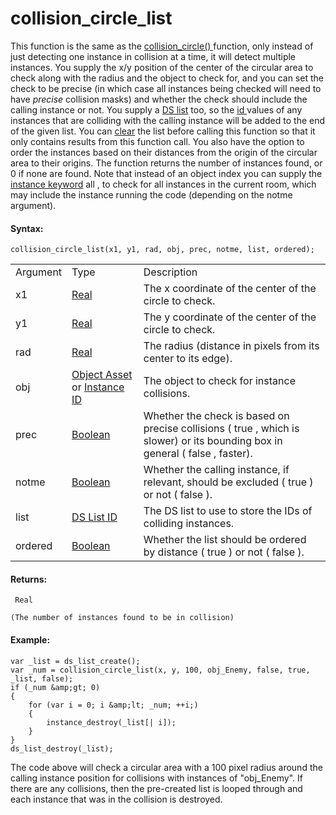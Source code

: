 # collision_circle_list

This function is the same as the [ collision_circle()
](collision_circle) function, only instead of just detecting one
instance in collision at a time, it will detect multiple instances. You
supply the x/y position of the center of the circular area to check
along with the radius and the object to check for, and you can set the
check to be precise (in which case all instances being checked will need
to have *precise* collision masks) and whether the check should include
the calling instance or not. You supply a [DS
list](../../Data_Structures/DS_Lists/DS_Lists) too, so the [ id
](../../Asset_Management/Instances/Instance_Variables/id) values of
any instances that are colliding with the calling instance will be added
to the end of the given list. You can
[clear](../../Data_Structures/DS_Lists/ds_list_clear) the list
before calling this function so that it only contains results from this
function call. You also have the option to order the instances based on
their distances from the origin of the circular area to their origins.
The function returns the number of instances found, or 0 if none are
found. Note that instead of an object index you can supply the [instance
keyword](../../../GML_Overview/Instance_Keywords) all , to check for
all instances in the current room, which may include the instance
running the code (depending on the notme argument).

#### Syntax:

``` gml
collision_circle_list(x1, y1, rad, obj, prec, notme, list, ordered);
```

|          |                                                                                                                                                                                         |                                                                                                                                  |
|----------|-----------------------------------------------------------------------------------------------------------------------------------------------------------------------------------------|----------------------------------------------------------------------------------------------------------------------------------|
| Argument | Type                                                                                                                                                                                    | Description                                                                                                                      |
| x1       |  [Real](../../../../../GameMaker_Language/GML_Overview/Data_Types)                                                                                                                  | The x coordinate of the center of the circle to check.                                                                           |
| y1       |  [Real](../../../../../GameMaker_Language/GML_Overview/Data_Types)                                                                                                                  | The y coordinate of the center of the circle to check.                                                                           |
| rad      |  [Real](../../../../../GameMaker_Language/GML_Overview/Data_Types)                                                                                                                  | The radius (distance in pixels from its center to its edge).                                                                     |
| obj      |  [Object Asset](../../../../../The_Asset_Editors/Objects) or [Instance ID](../../../../../GameMaker_Language/GML_Reference/Asset_Management/Instances/Instance_Variables/id)    | The object to check for instance collisions.                                                                                     |
| prec     |  [Boolean](../../../../../GameMaker_Language/GML_Overview/Data_Types)                                                                                                               | Whether the check is based on precise collisions ( true , which is slower) or its bounding box in general ( false , faster).     |
| notme    |  [Boolean](../../../../../GameMaker_Language/GML_Overview/Data_Types)                                                                                                               | Whether the calling instance, if relevant, should be excluded ( true ) or not ( false ).                                         |
| list     |  [DS List ID](../../../../../GameMaker_Language/GML_Reference/Data_Structures/DS_Lists/ds_list_create)                                                                              | The DS list to use to store the IDs of colliding instances.                                                                      |
| ordered  |  [Boolean](../../../../../GameMaker_Language/GML_Overview/Data_Types)                                                                                                               | Whether the list should be ordered by distance ( true ) or not ( false ).                                                        |

#### Returns:

``` gml
 Real

(The number of instances found to be in collision)
```

#### Example:

``` gml
var _list = ds_list_create();
var _num = collision_circle_list(x, y, 100, obj_Enemy, false, true, _list, false);
if (_num &amp;gt; 0)
{
    for (var i = 0; i &amp;lt; _num; ++i;)
    {
        instance_destroy(_list[| i]);
    }
}
ds_list_destroy(_list);
```

The code above will check a circular area with a 100 pixel radius around
the calling instance position for collisions with instances of
"obj_Enemy". If there are any collisions, then the pre-created list is
looped through and each instance that was in the collision is destroyed.
